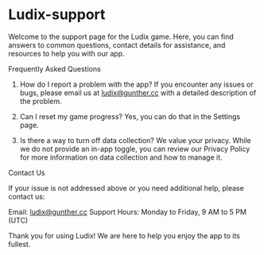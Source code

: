 # Ludix-support

Welcome to the support page for the Ludix game. Here, you can find answers to common questions, contact details for assistance, and resources to help you with our app.

Frequently Asked Questions

1. How do I report a problem with the app?
If you encounter any issues or bugs, please email us at ludix@gunther.cc with a detailed description of the problem.

2. Can I reset my game progress?
Yes, you can do that in the Settings page.

3. Is there a way to turn off data collection?
We value your privacy. While we do not provide an in-app toggle, you can review our Privacy Policy for more information on data collection and how to manage it.

Contact Us

If your issue is not addressed above or you need additional help, please contact us:

Email: ludix@gunther.cc
Support Hours: Monday to Friday, 9 AM to 5 PM (UTC)

Thank you for using Ludix! We are here to help you enjoy the app to its fullest.
